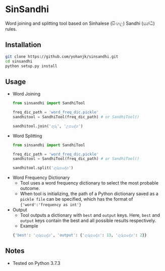 # SinSandhi

Word joining and splitting tool based on Sinhalese (සිංහල) Sandhi (සන්ධි) rules.

## Installation

```bash
git clone https://github.com/yohanjk/sinsandhi.git
cd sinsandhi
python setup.py install
```

## Usage

* Word Joining
    ```python
    from sinsandhi import SandhiTool
    
    freq_dic_path = 'word_freq_dic.pickle'
    sandhitool = SandhiTool(freq_dic_path) # or SandhiTool()
    
    sandhitool.join('ගුරු', 'උපදේශ')
    ```
* Word Splitting
    ```python
    from sinsandhi import SandhiTool
    
    freq_dic_path = 'word_freq_dic.pickle'
    sandhitool = SandhiTool(freq_dic_path) # or SandhiTool()
    
    sandhitool.split('ගුරූපදේශ')
    ```
* Word Frequency Dictionary
    * Tool uses a word frequency dictionary to select the most probable outcome. 
    * When tool is initializing, the path of a Python dictionary saved as a `pickle file` can be specified, which has the format of `{'word':'frequency as int'}`
* Output
    * Tool outputs a dictionary with `best` and `output` keys. Here, `best` and `output` keys contain the best and all possible results respectively.
    * Example
    ```python
    {'best': 'ගුරූපදේශ', 'output': {'ගුරූපදේශ': 13, 'ගුරුපදේශ': 2}}
    ```

## Notes
   * Tested on Python 3.7.3